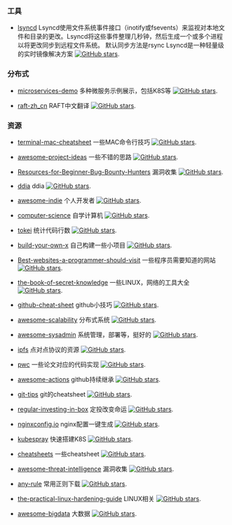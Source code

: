 ### 工具

* [lsyncd](https://github.com/axkibe/lsyncd) Lsyncd使用文件系统事件接口（inotify或fsevents）来监视对本地文件和目录的更改。Lsyncd将这些事件整理几秒钟，然后生成一个或多个进程以将更改同步到远程文件系统。
默认同步方法是rsync Lsyncd是一种轻量级的实时镜像解决方案 [![GitHub stars](https://img.shields.io/github/stars/axkibe/lsyncd.svg?style=social&label=Star&maxAge=2592000)](https://github.com/axkibe/lsyncd).


### 分布式

* [microservices-demo](https://github.com/GoogleCloudPlatform/microservices-demo) 多种微服务示例展示，包括K8S等 [![GitHub stars](https://img.shields.io/github/stars/GoogleCloudPlatform/microservices-demo.svg?style=social&label=Star&maxAge=2592000)](https://github.com/GoogleCloudPlatform/microservices-demo).

* [raft-zh_cn](https://github.com/maemual/raft-zh_cn) RAFT中文翻译 [![GitHub stars](https://img.shields.io/github/stars/maemual/raft-zh_cn.svg?style=social&label=Star&maxAge=2592000)](https://github.com/maemual/raft-zh_cn).

### 资源

* [terminal-mac-cheatsheet](https://github.com/0nn0/terminal-mac-cheatsheet) 一些MAC命令行技巧 [![GitHub stars](https://img.shields.io/github/stars/0nn0/terminal-mac-cheatsheet.svg?style=social&label=Star&maxAge=2592000)](https://github.com/0nn0/terminal-mac-cheatsheet).

* [awesome-project-ideas](https://github.com/NirantK/awesome-project-ideas) 一些不错的思路 [![GitHub stars](https://img.shields.io/github/stars/NirantK/awesome-project-ideas.svg?style=social&label=Star&maxAge=2592000)](https://github.com/NirantK/awesome-project-ideas).

* [Resources-for-Beginner-Bug-Bounty-Hunters](https://github.com/nahamsec/Resources-for-Beginner-Bug-Bounty-Hunters) 漏洞收集 [![GitHub stars](https://img.shields.io/github/stars/nahamsec/Resources-for-Beginner-Bug-Bounty-Hunters.svg?style=social&label=Star&maxAge=2592000)](https://github.com/nahamsec/Resources-for-Beginner-Bug-Bounty-Hunters).

* [ddia](https://github.com/Vonng/ddia) ddia [![GitHub stars](https://img.shields.io/github/stars/Vonng/ddia.svg?style=social&label=Star&maxAge=2592000)](https://github.com/Vonng/ddia).

* [awesome-indie](https://github.com/mezod/awesome-indie) 个人开发者 [![GitHub stars](https://img.shields.io/github/stars/mezod/awesome-indie.svg?style=social&label=Star&maxAge=2592000)](https://github.com/mezod/awesome-indie).

* [computer-science](https://github.com/ossu/computer-science) 自学计算机 [![GitHub stars](https://img.shields.io/github/stars/ossu/computer-science.svg?style=social&label=Star&maxAge=2592000)](https://github.com/ossu/computer-science).

* [tokei](https://github.com/XAMPPRocky/tokei) 统计代码行数 [![GitHub stars](https://img.shields.io/github/stars/XAMPPRocky/tokei.svg?style=social&label=Star&maxAge=2592000)](https://github.com/XAMPPRocky/tokei).

* [build-your-own-x](https://github.com/danistefanovic/build-your-own-x) 自己构建一些小项目 [![GitHub stars](https://img.shields.io/github/stars/danistefanovic/build-your-own-x.svg?style=social&label=Star&maxAge=2592000)](https://github.com/danistefanovic/build-your-own-x).

* [Best-websites-a-programmer-should-visit](https://github.com/sdmg15/Best-websites-a-programmer-should-visit) 一些程序员需要知道的网站 [![GitHub stars](https://img.shields.io/github/stars/sdmg15/Best-websites-a-programmer-should-visit.svg?style=social&label=Star&maxAge=2592000)](https://github.com/sdmg15/Best-websites-a-programmer-should-visit).

* [the-book-of-secret-knowledge](https://github.com/trimstray/the-book-of-secret-knowledge) 一些LINUX，网络的工具大全 [![GitHub stars](https://img.shields.io/github/stars/trimstray/the-book-of-secret-knowledge.svg?style=social&label=Star&maxAge=2592000)](https://github.com/trimstray/the-book-of-secret-knowledge).

* [github-cheat-sheet](https://github.com/tiimgreen/github-cheat-sheet) github小技巧 [![GitHub stars](https://img.shields.io/github/stars/tiimgreen/github-cheat-sheet.svg?style=social&label=Star&maxAge=2592000)](https://github.com/tiimgreen/github-cheat-sheet).

* [awesome-scalability](https://github.com/binhnguyennus/awesome-scalability) 分布式系统 [![GitHub stars](https://img.shields.io/github/stars/binhnguyennus/awesome-scalability.svg?style=social&label=Star&maxAge=2592000)](https://github.com/binhnguyennus/awesome-scalability).

* [awesome-sysadmin](https://github.com/kahun/awesome-sysadmin) 系统管理，部署等，挺好的 [![GitHub stars](https://img.shields.io/github/stars/kahun/awesome-sysadmin.svg?style=social&label=Star&maxAge=2592000)](https://github.com/kahun/awesome-sysadmin).

* [ipfs](https://github.com/ipfs/ipfs) 点对点协议的资源 [![GitHub stars](https://img.shields.io/github/stars/ipfs/ipfs.svg?style=social&label=Star&maxAge=2592000)](https://github.com/ipfs/ipfs).

* [pwc](https://github.com/zziz/pwc) 一些论文对应的代码实现 [![GitHub stars](https://img.shields.io/github/stars/zziz/pwc.svg?style=social&label=Star&maxAge=2592000)](https://github.com/zziz/pwc).

* [awesome-actions](https://github.com/sdras/awesome-actions) github持续继承 [![GitHub stars](https://img.shields.io/github/stars/sdras/awesome-actions.svg?style=social&label=Star&maxAge=2592000)](https://github.com/sdras/awesome-actions).

* [git-tips](https://github.com/521xueweihan/git-tips) git的cheatsheet [![GitHub stars](https://img.shields.io/github/stars/521xueweihan/git-tips.svg?style=social&label=Star&maxAge=2592000)](https://github.com/521xueweihan/git-tips).

* [regular-investing-in-box](https://github.com/xiaolai/regular-investing-in-box) 定投改变命运 [![GitHub stars](https://img.shields.io/github/stars/xiaolai/regular-investing-in-box.svg?style=social&label=Star&maxAge=2592000)](https://github.com/xiaolai/regular-investing-in-box).

* [nginxconfig.io](https://github.com/digitalocean/nginxconfig.io) nginx配置一键生成 [![GitHub stars](https://img.shields.io/github/stars/digitalocean/nginxconfig.io.svg?style=social&label=Star&maxAge=2592000)](https://github.com/digitalocean/nginxconfig.io).

* [kubespray](https://github.com/kubernetes-sigs/kubespray) 快速搭建K8S [![GitHub stars](https://img.shields.io/github/stars/kubernetes-sigs/kubespray.svg?style=social&label=Star&maxAge=2592000)](https://github.com/kubernetes-sigs/kubespray).

* [cheatsheets](https://github.com/rstacruz/cheatsheets) 一些cheatsheet [![GitHub stars](https://img.shields.io/github/stars/rstacruz/cheatsheets.svg?style=social&label=Star&maxAge=2592000)](https://github.com/rstacruz/cheatsheets).

* [awesome-threat-intelligence](https://github.com/hslatman/awesome-threat-intelligence) 漏洞收集 [![GitHub stars](https://img.shields.io/github/stars/hslatman/awesome-threat-intelligence.svg?style=social&label=Star&maxAge=2592000)](https://github.com/hslatman/awesome-threat-intelligence).

* [any-rule](https://github.com/any86/any-rule) 常用正则下载 [![GitHub stars](https://img.shields.io/github/stars/any86/any-rule.svg?style=social&label=Star&maxAge=2592000)](https://github.com/any86/any-rule).

* [the-practical-linux-hardening-guide](https://github.com/trimstray/the-practical-linux-hardening-guide) LINUX相关 [![GitHub stars](https://img.shields.io/github/stars/trimstray/the-practical-linux-hardening-guide.svg?style=social&label=Star&maxAge=2592000)](https://github.com/trimstray/the-practical-linux-hardening-guide).

* [awesome-bigdata](https://github.com/0xnr/awesome-bigdata) 大数据 [![GitHub stars](https://img.shields.io/github/stars/0xnr/awesome-bigdata.svg?style=social&label=Star&maxAge=2592000)](https://github.com/0xnr/awesome-bigdata).
